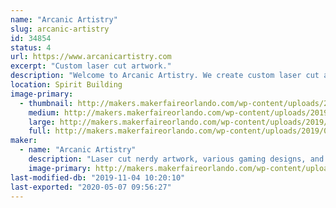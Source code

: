 ```yaml
---
name: "Arcanic Artistry"
slug: arcanic-artistry
id: 34854
status: 4
url: https://www.arcanicartistry.com
excerpt: "Custom laser cut artwork."
description: "Welcome to Arcanic Artistry. We create custom laser cut artwork of all kinds and varieties. Starting just over a year and a half ago we've aimed to create unique gifts to celebrate nerd culture that everyone can enjoy."
location: Spirit Building
image-primary:
  - thumbnail: http://makers.makerfaireorlando.com/wp-content/uploads/2019/07/20190712_1301470-150x150.jpg
    medium: http://makers.makerfaireorlando.com/wp-content/uploads/2019/07/20190712_1301470-300x300.jpg
    large: http://makers.makerfaireorlando.com/wp-content/uploads/2019/07/20190712_1301470-1024x1024.jpg
    full: http://makers.makerfaireorlando.com/wp-content/uploads/2019/07/20190712_1301470.jpg
maker:
  - name: "Arcanic Artistry"
    description: "Laser cut nerdy artwork, various gaming designs, and tabletop rpg accessories to enhance your home and playspace."
    image-primary: http://makers.makerfaireorlando.com/wp-content/uploads/2019/07/AA-Logo-image-1-1024x1024.png
last-modified-db: "2019-11-04 10:20:10"
last-exported: "2020-05-07 09:56:27"
---
```

